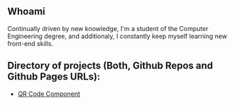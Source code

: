 <h2>Whoami</h2>
<p>Continually driven by new knowledge, I'm a student of the Computer Engineering degree, and additionaly, I constantly keep myself learning new front-end skills.</p>

<h2>Directory of projects (Both, Github Repos and Github Pages URLs):</h2>
<ul>
  <li><a href="https://abe-duarte.github.io/QR-Code-Component/" alt="_blank">QR Code Component</a></li>
</ul>

